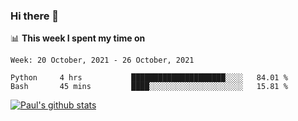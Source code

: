 ### Hi there 👋

📊 **This week I spent my time on**
<!--START_SECTION:waka-->
```text
Week: 20 October, 2021 - 26 October, 2021

Python     4 hrs           █████████████████████░░░░   84.01 % 
Bash       45 mins         ████░░░░░░░░░░░░░░░░░░░░░   15.81 % 
```
<!--END_SECTION:waka-->


[![Paul's github stats](https://github-readme-stats.vercel.app/api?username=mickeyouyou&theme=dracula&show_icons=true)](https://github.com/anuraghazra/github-readme-stats)
